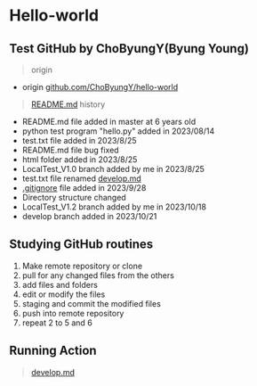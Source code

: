 # Hello-world

## Test GitHub by ChoByungY(Byung Young)

> origin

* origin  [github.com/ChoByungY/hello-world](https://github.com/ChoByungY/hello-world.git)

> [README.md](./README.md) history

* README.md file added in master at 6 years old
* python test program "hello.py" added in 2023/08/14
* test.txt file added in 2023/8/25
* README.md file bug fixed
* html folder added in 2023/8/25
* LocalTest_V1.0 branch added by me in 2023/8/25
* test.txt file renamed [develop.md](./develop.md)
* [.gitignore](./.gitignore) file added in 2023/9/28
* Directory structure changed
* LocalTest_V1.2 branch added by me in 2023/10/18
* develop branch added in 2023/10/21

## Studying GitHub routines

1. Make remote repository or clone
2. pull for any changed files from the others
3. add files and folders
4. edit or modify the files
5. staging and commit the modified files
6. push into remote repository
7. repeat 2 to 5 and 6

## Running Action

> [develop.md](./develop.md)

